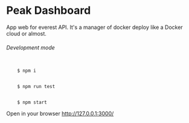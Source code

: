 # Peak Dashboard
App web for everest API. It's a manager of docker deploy like a Docker cloud or almost.

###### Development mode

```shell

    $ npm i
```
```shell

    $ npm run test
```

```shell

    $ npm start
```

Open in your browser http://127.0.0.1:3000/
